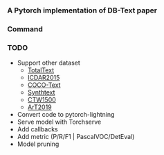 ### A Pytorch implementation of DB-Text paper

### Command

### TODO

- Support other dataset
	- [TotalText](https://github.com/cs-chan/Total-Text-Dataset)
	- [ICDAR2015](https://rrc.cvc.uab.es/?ch=4)
	- [COCO-Text](https://rrc.cvc.uab.es/?ch=5)
	- [Synthtext](https://www.robots.ox.ac.uk/~vgg/data/scenetext/)
	- [CTW1500](https://github.com/Yuliang-Liu/Curve-Text-Detector)
	- [ArT2019](https://rrc.cvc.uab.es/?ch=14)
- Convert code to pytorch-lightning
- Serve model with Torchserve
- Add callbacks
- Add metric (P/R/F1 | PascalVOC/DetEval)
- Model pruning
